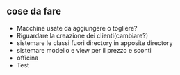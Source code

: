 ## cose da fare

- Macchine usate da aggiungere o togliere?
- Riguardare la creazione dei clienti(cambiare?)
- sistemare le classi fuori directory in apposite directory
- sistemare modello e view per il prezzo e sconti
- officina
- Test